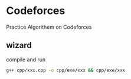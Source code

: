 # Codeforces

Practice Algorithem on Codeforces

## wizard

compile and run

```bash
g++ cpp/xxx.cpp -o cpp/exe/xxx && cpp/exe/xxx
```
